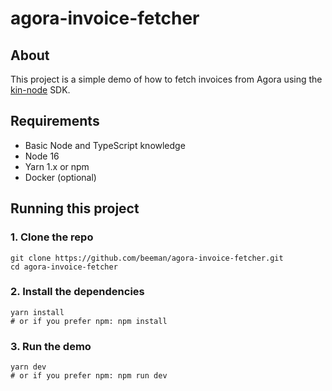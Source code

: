 # agora-invoice-fetcher

## About

This project is a simple demo of how to fetch invoices from Agora using the [kin-node](https://github.com/kinecosystem/kin-node) SDK.

## Requirements

- Basic Node and TypeScript knowledge
- Node 16
- Yarn 1.x or npm
- Docker (optional)

## Running this project

### 1. Clone the repo

```shell
git clone https://github.com/beeman/agora-invoice-fetcher.git
cd agora-invoice-fetcher
```

### 2. Install the dependencies

```shell
yarn install
# or if you prefer npm: npm install
```

### 3. Run the demo

```shell
yarn dev
# or if you prefer npm: npm run dev
```

